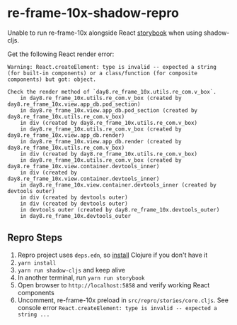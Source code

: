 # re-frame-10x-shadow-repro

Unable to run re-frame-10x alongside React [storybook](https://github.com/storybooks/storybook)
when using shadow-cljs.

Get the following React render error:

```
Warning: React.createElement: type is invalid -- expected a string (for built-in components) or a class/function (for composite components) but got: object.

Check the render method of `day8.re_frame_10x.utils.re_com.v_box`.
    in day8.re_frame_10x.utils.re_com.v_box (created by day8.re_frame_10x.view.app_db.pod_section)
    in day8.re_frame_10x.view.app_db.pod_section (created by day8.re_frame_10x.utils.re_com.v_box)
    in div (created by day8.re_frame_10x.utils.re_com.v_box)
    in day8.re_frame_10x.utils.re_com.v_box (created by day8.re_frame_10x.view.app_db.render)
    in day8.re_frame_10x.view.app_db.render (created by day8.re_frame_10x.utils.re_com.v_box)
    in div (created by day8.re_frame_10x.utils.re_com.v_box)
    in day8.re_frame_10x.utils.re_com.v_box (created by day8.re_frame_10x.view.container.devtools_inner)
    in div (created by day8.re_frame_10x.view.container.devtools_inner)
    in day8.re_frame_10x.view.container.devtools_inner (created by devtools outer)
    in div (created by devtools outer)
    in div (created by devtools outer)
    in devtools outer (created by day8.re_frame_10x.devtools_outer)
    in day8.re_frame_10x.devtools_outer
```

## Repro Steps

1. Repro project uses `deps.edn`, so [install](https://clojure.org/guides/getting_started)
   Clojure if you don't have it
2. `yarn install`
3. `yarn run shadow-cljs` and keep alive
4. In another terminal, run `yarn run storybook`
5. Open browser to `http://localhost:5858` and verify working React components
6. Uncomment, re-frame-10x preload in `src/repro/stories/core.cljs`. See
   console error `React.createElement: type is invalid -- expected a string ...`
